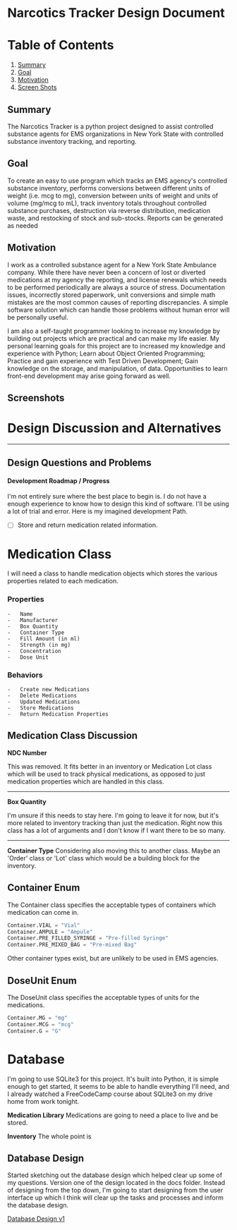 # Narcotics Tracker Design Document

# Table of Contents

1. [Summary](#summary)
2. [Goal](#goal)
3. [Motivation](#motivation)
4. [Screen Shots](#screenshots)

<a name="summary"></a>

## Summary

The Narcotics Tracker is a python project designed to assist controlled
substance agents for EMS organizations in New York State with controlled
substance inventory tracking, and reporting.

<a name="goal"></a>

## Goal

To create an easy to use program which tracks an EMS agency's controlled
substance inventory, performs conversions between different units of weight
(i.e. mcg to mg), conversion between units of weight and units of volume
(mg/mcg to mL), track inventory totals throughout controlled substance
purchases, destruction via reverse distribution, medication waste, and
restocking of stock and sub-stocks. Reports can be generated as needed

<a name="motivation"></a>

## Motivation

I work as a controlled substance agent for a New York State Ambulance company.
While there have never been a concern of lost or diverted medications at my
agency the reporting, and license renewals which needs to be performed
periodically are always a source of stress. Documentation issues, incorrectly
stored paperwork, unit conversions and simple math mistakes are the most common
causes of reporting discrepancies. A simple software solution which can handle
those problems without human error will be personally useful.

I am also a self-taught programmer looking to increase my knowledge by building
out projects which are practical and can make my life easier. My personal
learning goals for this project are to increased my knowledge and experience
with Python; Learn about Object Oriented Programming; Practice and gain
experience with Test Driven Development; Gain knowledge on the storage, and
manipulation, of data. Opportunities to learn front-end development may arise
going forward as well. <a name="screenshots"></a>

## Screenshots

<a name="discussion"></a>

# Design Discussion and Alternatives

---

<a name="problems"></a>

## Design Questions and Problems

#### Development Roadmap / Progress

I'm not entirely sure where the best place to begin is. I do not have a enough
experience to know how to design this kind of software. I'll be using a lot of
trial and error. Here is my imagined development Path.

-   [ ] Store and return medication related information.

# Medication Class

I will need a class to handle medication objects which stores the various
properties related to each medication.

### Properties

    -   Name
    -   Manufacturer
    -   Box Quantity
    -   Container Type
    -   Fill Amount (in ml)
    -   Strength (in mg)
    -   Concentration
    -   Dose Unit

### Behaviors

    -   Create new Medications
    -   Delete Medications
    -   Updated Medications
    -   Store Medications
    -   Return Medication Properties

## Medication Class Discussion

**NDC Number**

This was removed. It fits better in an inventory or Medication Lot class which
will be used to track physical medications, as opposed to just medication
properties which are handled in this class.

---

**Box Quantity**

I'm unsure if this needs to stay here. I'm going to leave it for now, but it's
more related to inventory tracking than just the medication. Right now this
class has a lot of arguments and I don't know if I want there to be so many.

---

**Container Type** Considering also moving this to another class. Maybe an
'Order' class or 'Lot' class which would be a building block for the inventory.

## Container Enum

The Container class specifies the acceptable types of containers which
medication can come in.

```python
Container.VIAL = "Vial"
Container.AMPULE = "Ampule"
Container.PRE_FILLED_SYRINGE = "Pre-filled Syringe"
Container.PRE_MIXED_BAG = "Pre-mixed Bag"
```

Other container types exist, but are unlikely to be used in EMS agencies.

## DoseUnit Enum

The DoseUnit class specifies the acceptable types of units for the medications.

```python
Container.MG = "mg"
Container.MCG = "mcg"
Container.G = "G"
```

# Database

I'm going to use SQLite3 for this project. It's built into Python, it is simple
enough to get started, it seems to be able to handle everything I'll need, and
I already watched a FreeCodeCamp course about SQLite3 on my drive home from
work tonight.

**Medication Library** Medications are going to need a place to live and be
stored.

**Inventory** The whole point is

## Database Design

Started sketching out the database design which helped clear up some of my
questions. Version one of the design located in the docs folder. Instead of
designing from the top down, I'm going to start designing from the user
interface up which I think will clear up the tasks and processes and inform the
database design.

[Database Design v1](https://github.com/ScottSucksAtProgramming/narcotics_tracker/blob/master/docs/database_design_v1.pdf)
